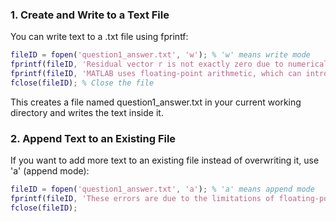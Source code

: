 



### 1. Create and Write to a Text File
You can write text to a .txt file using fprintf:

```matlab
fileID = fopen('question1_answer.txt', 'w'); % 'w' means write mode
fprintf(fileID, 'Residual vector r is not exactly zero due to numerical rounding errors.\n');
fprintf(fileID, 'MATLAB uses floating-point arithmetic, which can introduce small errors.\n');
fclose(fileID); % Close the file
```

This creates a file named question1_answer.txt in your current working directory and writes the text inside it.

### 2. Append Text to an Existing File
If you want to add more text to an existing file instead of overwriting it, use 'a' (append mode):

```matlab
fileID = fopen('question1_answer.txt', 'a'); % 'a' means append mode
fprintf(fileID, 'These errors are due to the limitations of floating-point precision in MATLAB.\n');
fclose(fileID);
```

